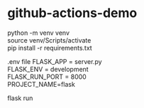 # github-actions-demo

python -m venv venv <br>
source venv/Scripts/activate <br>
pip install -r requirements.txt <br>

.env file
FLASK_APP = server.py <br>
FLASK_ENV = development <br>
FLASK_RUN_PORT = 8000 <br>
PROJECT_NAME=flask <br>

flask run